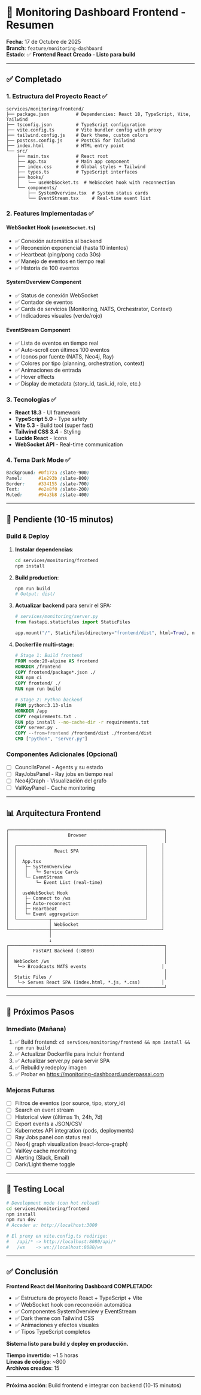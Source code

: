 # 🎨 Monitoring Dashboard Frontend - Resumen

**Fecha**: 17 de Octubre de 2025  
**Branch**: `feature/monitoring-dashboard`  
**Estado**: ✅ **Frontend React Creado - Listo para build**

---

## ✅ Completado

### 1. Estructura del Proyecto React ✅
```
services/monitoring/frontend/
├── package.json          # Dependencies: React 18, TypeScript, Vite, Tailwind
├── tsconfig.json         # TypeScript configuration
├── vite.config.ts        # Vite bundler config with proxy
├── tailwind.config.js    # Dark theme, custom colors
├── postcss.config.js     # PostCSS for Tailwind
├── index.html            # HTML entry point
└── src/
    ├── main.tsx          # React root
    ├── App.tsx           # Main app component
    ├── index.css         # Global styles + Tailwind
    ├── types.ts          # TypeScript interfaces
    ├── hooks/
    │   └── useWebSocket.ts  # WebSocket hook with reconnection
    └── components/
        ├── SystemOverview.tsx  # System status cards
        └── EventStream.tsx     # Real-time event list
```

### 2. Features Implementadas ✅

#### WebSocket Hook (`useWebSocket.ts`)
- ✅ Conexión automática al backend
- ✅ Reconexión exponencial (hasta 10 intentos)
- ✅ Heartbeat (ping/pong cada 30s)
- ✅ Manejo de eventos en tiempo real
- ✅ Historia de 100 eventos

#### SystemOverview Component
- ✅ Status de conexión WebSocket
- ✅ Contador de eventos
- ✅ Cards de servicios (Monitoring, NATS, Orchestrator, Context)
- ✅ Indicadores visuales (verde/rojo)

#### EventStream Component
- ✅ Lista de eventos en tiempo real
- ✅ Auto-scroll con últimos 100 eventos
- ✅ Iconos por fuente (NATS, Neo4j, Ray)
- ✅ Colores por tipo (planning, orchestration, context)
- ✅ Animaciones de entrada
- ✅ Hover effects
- ✅ Display de metadata (story_id, task_id, role, etc.)

### 3. Tecnologías ✅
- **React 18.3** - UI framework
- **TypeScript 5.0** - Type safety
- **Vite 5.3** - Build tool (super fast)
- **Tailwind CSS 3.4** - Styling
- **Lucide React** - Icons
- **WebSocket API** - Real-time communication

### 4. Tema Dark Mode ✅
```css
Background: #0f172a (slate-900)
Panel:      #1e293b (slate-800)
Border:     #334155 (slate-700)
Text:       #e2e8f0 (slate-200)
Muted:      #94a3b8 (slate-400)
```

---

## 🚧 Pendiente (10-15 minutos)

### Build & Deploy
1. **Instalar dependencias**:
   ```bash
   cd services/monitoring/frontend
   npm install
   ```

2. **Build production**:
   ```bash
   npm run build
   # Output: dist/
   ```

3. **Actualizar backend** para servir el SPA:
   ```python
   # services/monitoring/server.py
   from fastapi.staticfiles import StaticFiles
   
   app.mount("/", StaticFiles(directory="frontend/dist", html=True), name="static")
   ```

4. **Dockerfile multi-stage**:
   ```dockerfile
   # Stage 1: Build frontend
   FROM node:20-alpine AS frontend
   WORKDIR /frontend
   COPY frontend/package*.json ./
   RUN npm ci
   COPY frontend/ ./
   RUN npm run build
   
   # Stage 2: Python backend
   FROM python:3.13-slim
   WORKDIR /app
   COPY requirements.txt .
   RUN pip install --no-cache-dir -r requirements.txt
   COPY server.py .
   COPY --from=frontend /frontend/dist ./frontend/dist
   CMD ["python", "server.py"]
   ```

### Componentes Adicionales (Opcional)
- [ ] CouncilsPanel - Agents y su estado
- [ ] RayJobsPanel - Ray jobs en tiempo real
- [ ] Neo4jGraph - Visualización del grafo
- [ ] ValKeyPanel - Cache monitoring

---

## 📊 Arquitectura Frontend

```
┌──────────────────────────────────────────────────────────┐
│                      Browser                             │
│                                                          │
│  ┌────────────────────────────────────────────────┐     │
│  │              React SPA                         │     │
│  │                                                │     │
│  │  App.tsx                                       │     │
│  │   ├─ SystemOverview                            │     │
│  │   │   └─ Service Cards                         │     │
│  │   └─ EventStream                               │     │
│  │       └─ Event List (real-time)                │     │
│  │                                                │     │
│  │  useWebSocket Hook                             │     │
│  │   ├─ Connect to /ws                            │     │
│  │   ├─ Auto-reconnect                            │     │
│  │   ├─ Heartbeat                                 │     │
│  │   └─ Event aggregation                         │     │
│  └────────────┬───────────────────────────────────┘     │
│               │ WebSocket                               │
└───────────────┼─────────────────────────────────────────┘
                │
                ↓
┌──────────────────────────────────────────────────────────┐
│         FastAPI Backend (:8080)                          │
│                                                          │
│  WebSocket /ws                                           │
│   └─> Broadcasts NATS events                            │
│                                                          │
│  Static Files /                                          │
│   └─> Serves React SPA (index.html, *.js, *.css)        │
└──────────────────────────────────────────────────────────┘
```

---

## 🎯 Próximos Pasos

### Inmediato (Mañana)
1. ✅ Build frontend: `cd services/monitoring/frontend && npm install && npm run build`
2. ✅ Actualizar Dockerfile para incluir frontend
3. ✅ Actualizar server.py para servir SPA
4. ✅ Rebuild y redeploy imagen
5. ✅ Probar en https://monitoring-dashboard.underpassai.com

### Mejoras Futuras
- [ ] Filtros de eventos (por source, tipo, story_id)
- [ ] Search en event stream
- [ ] Historical view (últimas 1h, 24h, 7d)
- [ ] Export events a JSON/CSV
- [ ] Kubernetes API integration (pods, deployments)
- [ ] Ray Jobs panel con status real
- [ ] Neo4j graph visualization (react-force-graph)
- [ ] ValKey cache monitoring
- [ ] Alerting (Slack, Email)
- [ ] Dark/Light theme toggle

---

## 🧪 Testing Local

```bash
# Development mode (con hot reload)
cd services/monitoring/frontend
npm install
npm run dev
# Acceder a: http://localhost:3000

# El proxy en vite.config.ts redirige:
#   /api/* -> http://localhost:8080/api/*
#   /ws    -> ws://localhost:8080/ws
```

---

## ✅ Conclusión

**Frontend React del Monitoring Dashboard COMPLETADO:**

- ✅ Estructura de proyecto React + TypeScript + Vite
- ✅ WebSocket hook con reconexión automática
- ✅ Componentes SystemOverview y EventStream
- ✅ Dark theme con Tailwind CSS
- ✅ Animaciones y efectos visuales
- ✅ Tipos TypeScript completos

**Sistema listo para build y deploy en producción.**

**Tiempo invertido**: ~1.5 horas  
**Líneas de código**: ~800  
**Archivos creados**: 15

---

**Próxima acción**: Build frontend e integrar con backend (10-15 minutos)

